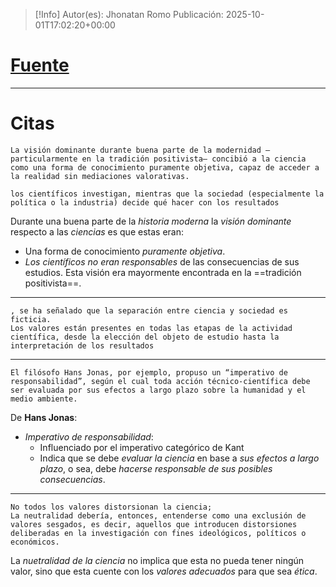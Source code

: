 >[!Info]
>Autor(es): Jhonatan Romo
>Publicación: 2025-10-01T17:02:20+00:00
# [Fuente](https://cienciayfilosofia.com/de-la-neutralidad-valorativa-a-un-nuevo-pacto-social-entre-ciencia-etica-y-tecnologia/)
---
# Citas

	La visión dominante durante buena parte de la modernidad —particularmente en la tradición positivista— concibió a la ciencia como una forma de conocimiento puramente objetiva, capaz de acceder a la realidad sin mediaciones valorativas.

	los científicos investigan, mientras que la sociedad (especialmente la política o la industria) decide qué hacer con los resultados


Durante una buena parte de la *historia moderna* la *visión dominante* respecto a las *ciencias* es que estas eran:
- Una forma de conocimiento *puramente objetiva*.
- *Los científicos no eran responsables* de las consecuencias de sus estudios.
Esta visión era mayormente encontrada en la ==tradición positivista==.

---

	, se ha señalado que la separación entre ciencia y sociedad es ficticia.
	Los valores están presentes en todas las etapas de la actividad científica, desde la elección del objeto de estudio hasta la interpretación de los resultados



---

	El filósofo Hans Jonas, por ejemplo, propuso un “imperativo de responsabilidad”, según el cual toda acción técnico-científica debe ser evaluada por sus efectos a largo plazo sobre la humanidad y el medio ambiente.

De **Hans Jonas**:
- *Imperativo de responsabilidad*:
	- Influenciado por el imperativo categórico de Kant
	- Indica que se debe *evaluar la ciencia* en base a *sus efectos a largo plazo*, o sea, debe *hacerse responsable de sus posibles consecuencias*.

---

	No todos los valores distorsionan la ciencia;
	La neutralidad debería, entonces, entenderse como una exclusión de valores sesgados, es decir, aquellos que introducen distorsiones deliberadas en la investigación con fines ideológicos, políticos o económicos.

La *nuetralidad de la ciencia* no implica que esta no pueda tener ningún valor, sino que esta cuente con los *valores adecuados* para que sea *ética*.
